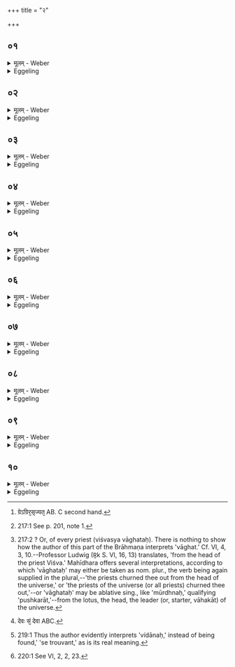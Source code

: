 +++
title = "२"

+++

##  ०१
<details><summary>मूलम् - Weber</summary>

अ᳘थ मृत्पिण्ड᳘मभि᳘मृशति॥  
पुरीॗष्यो ऽसी᳘ति पशॗव्यो ऽसी᳘त्येत᳘द्विश्व᳘भरा इ᳘त्येषॗ हीदᳫं स᳘र्वम् बिभर्त्य᳘थर्वा त्वा प्रथमो नि᳘रमन्थदग्न इ᳘ति प्राणो वा अ᳘थर्वा प्राणो वा᳘ एतम᳘ग्रे नि᳘रमन्थत्तॗद्यो ऽसाव᳘ग्रे ऽग्निर᳘सृज्यतॗ [^wbr_1] सो ऽसी᳘ति त᳘दाह त᳘मेवैनमेत᳘त्करोति॥  

[^wbr_1]: ग्रेऽग्रिर᳘सृज्यत᳘ AB. C second hand.

</details>

<details><summary>Eggeling</summary>

1. He then touches the lump of clay, with (Vāj. S. XI, 32), 'Thou art the Purīshya [^egg_440],'--that is, 'Thou art favourable to cattle; all-supporting,'--for he (Agni) indeed supports everything here;--'Atharvan was the first that kindled thee, O Agni!'--Atharvan doubtless is the breath, and the breath indeed churned him out (produced him) at first: 'Thou art that Agni who was produced at first,' this he means to say; and that same (Agni) he thus makes it (the lump) to be.

[^egg_440]: 217:1 See p. 201, note 1.

</details>

##  ०२
<details><summary>मूलम् - Weber</summary>

अ᳘थैनम् प᳘रिगृह्णाति॥  
अ᳘भ्र्या च दक्षिणतो ह᳘स्तेन च ह᳘स्तेनैॗवोत्तरतस्त्वा᳘मग्ने पु᳘ष्करादध्य᳘थर्वा नि᳘रमन्थतेत्या᳘पो वै पु᳘ष्करम् प्राणो᳘ ऽथर्वा प्राणो वा᳘ एतम᳘ग्रे ऽद्भ्यो नि᳘रमन्थन्मूर्ध्नो वि᳘श्वस्य वाघ᳘त इ᳘त्यस्य स᳘र्वस्य मूर्ध्न इ᳘त्येतत्॥
</details>

<details><summary>Eggeling</summary>

2. He then takes hold of it with the (right) hand and spade on the right side; and with the (left) hand on the left side, with, 'From the lotus Atharvan churned thee forth,'--the lotus doubtless means the waters, and Atharvan is the breath; and the breath indeed churned him (Agni, the fire) out of the waters at first;--'from the head of every offerer [^egg_441],'--that is, 'from the head of this All (universe).'

[^egg_441]: 217:2 ? Or, of every priest (viśvasya vāghataḥ). There is nothing to  show how the author of this part of the Brāhmaṇa interprets 'vāghat.' Cf. VI, 4, 3, 10.--Professor Ludwig (R̥k S. VI, 16, 13) translates, 'from the head of the priest Viśva.' Mahīdhara offers several interpretations, according to which 'vāghataḥ' may either be taken as nom. plur., the verb being again supplied in the plural,--'the priests churned thee out from the head of the universe,' or 'the priests of the universe (or all priests) churned thee out,'--or 'vāghataḥ' may be ablative sing., like 'mūrdhnaḥ,' qualifying 'pushkarāt,'--from the lotus, the head, the leader (or, starter, vāhakāt) of the universe.

</details>

##  ०३
<details><summary>मूलम् - Weber</summary>

त᳘मु त्वा दध्यङ्ङृ᳘षिः॥  
पुत्र᳘ ईधे अ᳘थर्वण इ᳘ति वाग्वै᳘ दध्य᳘ङ्ङाथर्वणः स᳘ एनं त᳘त ऐन्द्ध वृत्रह᳘णम् पुरंदरमि᳘ति पाप्मा वै᳘ वृत्रः᳘ पाप्मह᳘नम् पुरंदरमि᳘त्येत᳘त्॥
</details>

<details><summary>Eggeling</summary>

3. [Vāj. S. XI, 33; R̥k S. VI, 16, 14] 'Also the sage Dadhyañc, the son of Atharvan, kindled thee;'--Dadhyañc, the Ātharvana, doubtless is speech; and he did kindle him therefrom;--'as the Vr̥tra-slayer, the breaker of strongholds,'--Vr̥tra is evil, thus: 'as the slayer of evil, the breaker of strongholds.'
</details>

##  ०४
<details><summary>मूलम् - Weber</summary>

त᳘मु त्वा पाथ्यो वृ᳘षा॥  
स᳘मीधे दस्युह᳘न्तममि᳘ति म᳘नो वै᳘ पाथ्यो वृ᳘षा स᳘ एनं त᳘त ऐन्द्ध धनंजयं र᳘णे-रण इ᳘ति य᳘थैव य᳘जुस्त᳘था ब᳘न्धुः॥
</details>

<details><summary>Eggeling</summary>

4. [Vāj. S. XI, 34; R̥k S. VI, 16, 15] 'Also Pāthya, the bull, kindled thee, as the greatest slayer of enemies,'--Pāthya, the bull, doubtless is the Mind, and he did kindle him therefrom;--'as a winner of wealth in every battle,'--as the text, so its meaning.
</details>

##  ०५
<details><summary>मूलम् - Weber</summary>

गायत्री᳘भिः॥  
प्राणो गायत्री᳘ प्राण᳘मेॗवास्मिन्नेत᳘द्दधाति न्नेत᳘द्दधाति ता᳘सां न᳘व पदा᳘नि न᳘व वै᳘ प्राणाः᳘ सप्त᳘तिसृ᳘भिस्त्र᳘यो वै᳘ प्राणाः᳘ प्राण᳘ उदानो᳘ व्यानस्ता᳘नेॗवास्मि शीर्षन्न᳘वाञ्चो द्वौ ता᳘नेॗवास्मिन्नेत᳘द्दधाति॥
</details>

<details><summary>Eggeling</summary>

5. With Gāyatrī verses (he performs),--the Gāyatrī is the vital air: he thus lays vital air into him. With three (verses);--there are three vital airs, the out-breathing, the in-breathing, and the through-breathing: these he thus lays into him. These (verses) consist of nine feet, for there are nine vital airs, seven in the head, and two downward ones: these he thus lays into him.
</details>

##  ०६
<details><summary>मूलम् - Weber</summary>

अ᳘थैते᳘ त्रिष्टु᳘भा उ᳘त्तरे भवतः॥  
आत्मा वै त्रिष्टु᳘बात्मा᳘नमेवास्यैता᳘भ्याᳫं स᳘ᳫं᳘स्करोति सी᳘द होत स्व᳘ उ लोके᳘ चिकित्वानि᳘त्यग्निर्वै हो᳘ता त᳘स्यैष स्वो᳘ लोको य᳘त्कृष्णाजिनं᳘ चिकित्वानि᳘ति विद्वानि᳘त्येत᳘त्साद᳘या यज्ञ᳘ᳫं᳘ सुकृत᳘स्य यो᳘नावि᳘ति कृष्णाजिनं वै᳘ कुकृत᳘स्य यो᳘निर्देवावी᳘र्देवा᳘न्हवि᳘षा यजासी᳘ति देवः स᳘न्देवान᳘वन्हवि᳘षा᳘ [^wbr_2] यजासी᳘त्येतद᳘ग्ने बृहद्य᳘जमाने व᳘यो धा इ᳘ति य᳘जमानायाशि᳘षमा᳘शास्ते॥  

[^wbr_2]: देवः सं᳘ देवा ABC.

</details>

<details><summary>Eggeling</summary>

6. And these two following ones are Trishṭubhs,--(Vāj. S. XI, 35, 36; R̥k S. III, 29, 8; II, 9, 1). Now, the Trishṭubh is the body (self): it is his (Agni's) body he makes up by means of these two

 (verses). 'Seat thee, O Hotr̥, in thine own place, thou, the mindful,'--the Hotr̥, doubtless, is Agni; and this, the black antelope skin, is indeed his own place; 'the mindful,' that is, 'the wise one;'--'establish the sacrifice in the seat of the good work!'--the seat of the good work doubtless is the black antelope skin;--'god-gladdening, thou shalt worship the gods with offering!'--that is, 'being a god, gratifying the gods, thou shalt worship (them) with offering;'--'Bestow, O Agni, great vigour upon the Sacrificer!'--thereby he implores a blessing upon the Sacrificer.
</details>

##  ०७
<details><summary>मूलम् - Weber</summary>

नि हो᳘ता होतृष᳘दने वि᳘दान इ᳘ति॥  
अग्निर्वै हो᳘ता कृष्णाजिन᳘ᳫं᳘ होतृष᳘दनं विदान इ᳘ति विद्वानि᳘त्येत᳘त्त्वेषो᳘ दीदिवां᳘ असदत्सुद᳘क्ष इ᳘ति त्वेषो दी᳘प्यमानो ऽसदत्सु᳘दक्ष इ᳘त्येतद᳘दब्धव्रतप्रमतिर्व᳘सिष्ठ इत्य᳘दब्धव्रतप्रमतिॗर्ह्येष व᳘सिष्ठः सहस्रम्भरः शु᳘चिज्थ्वो अग्निरि᳘ति सर्वं वै᳘ सह᳘स्रᳫं सर्वम्भरः शु᳘चिजिह्वो ऽग्निरि᳘त्येतद्द्वा᳘भ्यामाग्नेयी᳘भ्यां त्रिष्टु᳘ब्भ्यां त᳘स्योक्तो ब᳘न्धुः॥
</details>

<details><summary>Eggeling</summary>

7. 'The Hotr̥, in the Hotr̥'s seat, the knowing,'--the Hotr̥, doubtless, is Agni; the Hotr̥'s seat is the black antelope skin; and the knowing [^egg_442] means the wise one;--'the impetuous and glowing one, of great power, hath sat down,'--that is, the impetuous and shining one, of great power, has sat down;--'the guardian of undisturbed rites, the most wealthy,'--for he indeed is the guardian of undisturbed rites, and the most wealthy;--'the bearer of thousands, the brilliant-tongued Agni,'--a thousand means all, thus, 'the all-bearer, the brilliant-tongued Agni.' With two Trishṭubh (verses) relating to Agni (he performs): the meaning of this has been told.

[^egg_442]: 219:1 Thus the author evidently interprets 'vídānaḥ,' instead of being found,' 'se trouvant,' as is its real meaning.

</details>

##  ०८
<details><summary>मूलम् - Weber</summary>

अ᳘थैषा᳘ बृह᳘त्युत्तमा᳘ भवति॥  
बृहतीं वा᳘ एष सं᳘चितो ऽभिस᳘म्पद्यते यादृग्वै यो᳘नौ रे᳘तः सिच्य᳘ते तादृ᳘ग्जायते तद्य᳘देताम᳘त्र बृहतीं᳘ करो᳘ति त᳘स्मादेष सं᳘चितो बृहती᳘मभिस᳘म्पद्यते॥
</details>

<details><summary>Eggeling</summary>

8. Then there is this last Br̥hatī verse, for this (fire-altar) when completely built up becomes like the Br̥hatī (the great) metre: whatlike seed is infused into the womb, suchlike is (the child) born; and because he now makes this verse a Br̥hatī,

therefore this (altar) when completely built up becomes like the Br̥hatī.
</details>

##  ०९
<details><summary>मूलम् - Weber</summary>

स᳘ᳫं᳘सीदस्व महां᳘ असी᳘ति॥  
इद᳘मेॗवैतद्रे᳘तः सिक्तᳫं स᳘ᳫं᳘सादयति त᳘स्माद्यो᳘नौ रे᳘तः सिक्तᳫं स᳘ᳫं᳘सीदति शो᳘चस्व देववी᳘तम इ᳘ति दी᳘प्यस्व देववी᳘तम इ᳘त्येतद्वि᳘ धूम᳘मग्ने अरुष᳘म् मियेध्य सृज प्रशस्त दर्शतमि᳘ति यदा वा᳘ एष᳘ समिध्यते᳘ ऽथैष᳘ धूम᳘मरुषं वि᳘सृजते दर्शतमि᳘ति ददृश᳘ इवॗ ह्येषः᳟॥
</details>

<details><summary>Eggeling</summary>

9. [Vāj. S. XI, 37; R̥k S. I, 36, 9] 'Seat thee, thou art great,'--he now causes the infused seed to establish itself, whence the seed infused into the womb establishes itself;--'burn thou, best gladdener of the gods!'--that is, 'shine thou, best gladdener of the gods; send forth, O Agni, worthy partaker of the offering, thy showy, ruddy smoke!' for when he (Agni) is kindled, he sends forth his ruddy smoke,--the showy, for it, as it were, shows itself.
</details>

##  १०
<details><summary>मूलम् - Weber</summary>

ताः षट् स᳘म्पद्यन्ते॥  
ष᳘दृत᳘वः संवत्सरः᳘ संवत्सॗरो ऽग्निर्या᳘वानग्निर्या᳘वत्यस्य मात्रा ता᳘वत्त᳘द्भवति य᳘द्वेव᳘ संवत्सर᳘मभिसम्प᳘द्यते त᳘द्बृहती᳘मभिस᳘म्पद्यते बृहती हि᳘ संवत्सरो द्वा᳘दश पौर्णमास्यो द्वा᳘दशा᳘ष्टका द्वा᳘दशामावास्यास्तत्ष᳘ट्त्रिंशत्ष᳘ट्त्रिंशदक्षरा बृहती तं᳘ दक्षिणत उ᳘दञ्चमा᳘हरति दक्षिणतो वा उ᳘दग्यो᳘नौ रे᳘तः सिच्यत ए᳘षो अस्यैत᳘र्हि यो᳘निर᳘विछेदमा᳘हरति रे᳘तसो᳘ ऽविछेदाय॥
</details>
<details><summary>Eggeling</summary>

10. These (verses) amount to six,--six seasons are a year, and Agni is the year: as great as Agni is, as great as is his measure, so great does this become. And what comes to be like the year, comes to be like the Br̥hatī; for the year is the Br̥hatī,--twelve full moons, twelve eighth days [^egg_443] (of the fortnight of waning moon), twelve new moons, that makes thirty-six, and the Br̥hatī consists of thirty-six syllables. He takes it (the lump of clay) from the right (south) to the left (north) side (of the hole), for from the right side seed is infused into the womb; and this (hole) now is his (Agni's) womb. He takes it thither without stopping, so as not to stop the seed.

[^egg_443]: 220:1 See VI, 2, 2, 23.
</details>


